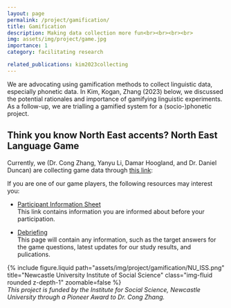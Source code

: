 ```yaml
---
layout: page
permalink: /project/gamification/
title: Gamification
description: Making data collection more fun<br><br><br><br>
img: assets/img/project/game.jpg
importance: 1
category: facilitating research

related_publications: kim2023collecting
---
```

We are advocating using gamification methods to collect linguistic data, especially phonetic data. In Kim, Kogan, Zhang (2023) below, we discussed the potential rationales and importance of gamifying linguistic experiments. As a follow-up, we are trialling a gamified system for a (socio-)phonetic project.


## Think you know North East accents? North East Language Game

Currently, we (Dr. Cong Zhang, Yanyu Li, Damar Hoogland, and Dr. Daniel Duncan) are collecting game data through [this link](http://to-add-when-live):

If you are one of our game players, the following resources may interest you:
- <a href="{{ site.baseurl }}participant_info/">Participant Information Sheet</a>  
This link contains information you are informed about before your participation.
 
- <a href="{{ site.baseurl }}debriefing/">Debriefing</a>  
This page will contain any information, such as the target answers for the game questions,  latest updates for our study results, and pulications.




<div class="center">
    <div class="col-sm mt-3 mt-md-0">
        {% include figure.liquid path="assets/img/project/gamification/NU_ISS.png" title="Newcastle University Institute of Social Science" class="img-fluid rounded z-depth-1"  zoomable=false %}
    </div>
</div>

<div class="caption">
    <em>This project is funded by the Institute for Social Science, Newcastle University through a Pioneer Award to Dr. Cong Zhang.</em>
</div>

<br><br>




